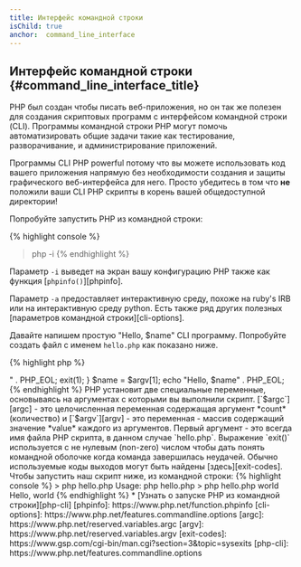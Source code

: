 ```yaml
---
title: Интерфейс командной строки
isChild: true
anchor:  command_line_interface
---
```


## Интерфейс командной строки {#command_line_interface_title}

PHP был создан чтобы писать веб-приложения, но он так же полезен для создания скриптовых программ с интерфейсом командной
строки (CLI). Программы командной строки PHP могут помочь автоматизировать общие задачи такие как тестирование,
разворачивание, и администрирование приложений.

Программы CLI PHP powerful потому что вы можете использовать код вашего приложения напрямую без необходимости создания и
защиты графического веб-интерфейса для него. Просто убедитесь в том что **не** положили ваши CLI PHP скрипты в корень
вашей общедоступной директории!

Попробуйте запустить PHP из командной строки:

{% highlight console %}
> php -i
{% endhighlight %}

Параметр `-i` выведет на экран вашу конфигурацию PHP также как функция [`phpinfo()`][phpinfo].

Параметр `-a` предоставляет интерактивную среду, похоже на ruby's IRB или на интерактивную среду python. Есть также ряд
других полезных [параметров командной строки][cli-options].

Давайте напишем простую "Hello, $name" CLI программу. Попробуйте создать файл с именем `hello.php` как показано ниже.

{% highlight php %}
<?php
if ($argc !== 2) {
    echo "Usage: php hello.php <name>" . PHP_EOL;
    exit(1);
}
$name = $argv[1];
echo "Hello, $name" . PHP_EOL;
{% endhighlight %}

PHP установит две специальные переменные, основываясь на аргументах с которыми вы выполнили скрипт.  [`$argc`][argc] -
это целочисленная переменная содержащая аргумент *count* (количество) и [`$argv`][argv] - это переменная - массив
содержащий значение *value* каждого из аргументов. Первый аргумент - это всегда имя файла PHP скрипта, в данном случае
`hello.php`.

Выражение `exit()` используется с не нулевым (non-zero) числом чтобы дать понять командной оболочке когда команда
завершилась неудачей. Обычно используемые коды выходов могут быть найдены [здесь][exit-codes].

Чтобы запустить наш скрипт ниже, из командной строки:

{% highlight console %}
> php hello.php
Usage: php hello.php <name>
> php hello.php world
Hello, world
{% endhighlight %}

 * [Узнать о запуске PHP из командной строки][php-cli]

[phpinfo]: https://www.php.net/function.phpinfo
[cli-options]: https://www.php.net/features.commandline.options
[argc]: https://www.php.net/reserved.variables.argc
[argv]: https://www.php.net/reserved.variables.argv
[exit-codes]: https://www.gsp.com/cgi-bin/man.cgi?section=3&amp;topic=sysexits
[php-cli]: https://www.php.net/features.commandline.options
